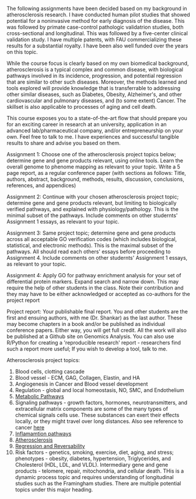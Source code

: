 The following assignments have been decided based on my background in atherosclerosis research. I have conducted human pilot studies that showed potential for a noninvasive method for early diagnosis of the disease. This was followed by primate case-control pathologic validatrion studies, both cross-sectional and longitudinal. This was followed by a five-center clinical validation study. I have multiple patents, with FAU commercializing these results for a substantial royalty. I have been also well funded over the years on this topic. 

While the course focus is clearly based on my own biomedical background, atherosclerosis is a typical complex and common disease, with  biological pathways involved in its incidence, progression, and potential regression that are similar to other such diseases. Moreover, the methods learned and tools explored will provide knowledge that is transferrable to addressing other similar diseases, such as Diabetes, Obesity, Alzheimer's, and other cardiovascular and pulmonary diseases, and (to some extent) Cancer. The skillset is also applicable to processes of aging and cell death. 

This course exposes you to a state-of-the-art flow that should prepare you for an exciting career in research at an university, application in an advanced lab/pharmaceutical company, and/or entrepreneurship on your own. Feel free to talk to me. I have experiences and successful tangible results to share and advise you based on them. 

Assignment 1: Choose one of the atherosclerosis project topics below; determine gene and gene products relevant, using online tools. Learn the overall genome to phenome mapping as relevant to your topic. Write a 5 page report, as a regular conference paper (with sections as follows: Title, authors, abstract, background, methods, results, discussion, conclusions, references, and appendices)

Assignment 2: Continue with your chosen atherosclerosis project topic; determine gene and gene products relevant, but limiting to biologically verified pathways, and explained with physiology/pathology. This is the minimal subset of the pathways. Include comments on other studernts' Assignment 1 essays, as relevant to your topic.

Assignment 3: Same project topic; determine gene and gene products across all acceptable GO verification codes (which includes biological, statistical, and electronic methods). This is the maximal subset of the pathways. All should read each others' essays before proceeding to Assignment 4. Include comments on other studernts' Assignment 1 essays, as relevant to your topic.

Assignment 4: Apply GO for pathway enrichment analysis for your set of differential protein markers. Expand search and narrow down. This may require the help of other students in the class. Note their contribution and they may have to be either acknowledged or accepted as co-authors for the project report

Project report: Your publishable final report. You and other students are the first and ensuing authors, with me (Dr. Shankar) as the last author. These may become chapters in a book and/or be published as individual conference papers. Either way, you will get full credit. All the work will also be published at a Github site on Genomics Analysis. You can also use R/Python for creating a 'reproducible research' report - researchers find such a report more useful; If you wish to develop a tool, talk to me. 

Atherosclerosis project topics:
1. Blood cells, clotting cascade
2. Blood vessel - ECM, GAG, Collagen, Elastin, and HA
3. Angiogenesis in Cancer and Blood vessel development
4. Regulation - global and local homeostasis, NO, SMC, and Endothelium
5. [Metabolic Pathways](http://homepage.ufp.pt/pedros/bq/integration.htm)
6. Signaling pathways - growth factors, hormones, neurotransmitters, and extracellular matrix components are some of the many types of chemical signals cells use. These substances can exert their effects locally, or they might travel over long distances. Also see reference to cancer [here](https://www.cancer.gov/publications/dictionaries/cancer-terms/def/signaling-pathway)
7. [Inflamamtion pathways](https://www.thermofisher.com/us/en/home/life-science/cell-analysis/signaling-pathways/inflammatory-response-pathway.html)
8. [Atherosclerosis](https://en.wikipedia.org/wiki/Atherosclerosis)
9. [Regression and Reversability](https://www.ncbi.nlm.nih.gov/pmc/articles/PMC4262135/)
10. Risk factors - genetics, smoking, exercise, diet, aging, and stress;  phenotypes - obesity, diabetes, hypertension, Triglycerides, and Cholesterol (HDL, LDL, and VLDL). Intermediary gene and gene products - telomere, repair, mitochondria, and cellular death. THis is a dynamic process topic and requires understanding of longitudinal studies such as the Framingham studies. There are multiple potential topics under this major heading. 

